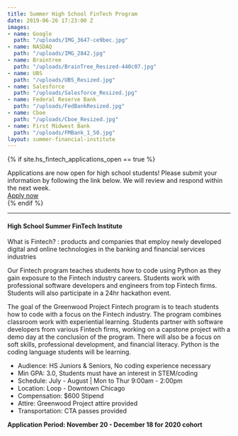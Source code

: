 ```yaml
---
title: Summer High School FinTech Program
date: 2019-06-26 17:23:00 Z
images:
- name: Google
  path: "/uploads/IMG_3647-ce9bec.jpg"
- name: NASDAQ
  path: "/uploads/IMG_2842.jpg"
- name: Braintree
  path: "/uploads/BrainTree_Resized-440c07.jpg"
- name: UBS
  path: "/uploads/UBS_Resized.jpg"
- name: Salesforce
  path: "/uploads/Salesforce_Resized.jpg"
- name: Federal Reserve Bank
  path: "/uploads/FedBankResized.jpg"
- name: Cboe
  path: "/uploads/Cboe_Resized.jpg"
- name: First Midwest Bank
  path: "/uploads/FMBank_1_50.jpg"
layout: summer-financial-institute
---
```


{% if site.hs_fintech_applications_open == true %}
<div class="applications-open lg-p3 p2 mb3 mt3 lg-mt0">
    <div class="h3">Applications are now open for high school students! Please submit your information by following the link below.  We will review and respond within the next week.</div>
    <a href=" https://docs.google.com/forms/d/e/1FAIpQLSdI1uC2WygbsRDFVDc38SiWqgXKs7M67qmwp4JFpCnMynCO0w/viewform" class="button">Apply now</a>
</div>
{% endif %}

* * *

#### High School Summer FinTech Institute


What is Fintech? : products and companies that employ newly developed digital and online technologies in the banking and financial services industries

Our Fintech program teaches students how to code using Python as they gain exposure to the Fintech industry careers. Students work with professional software developers and engineers from top Fintech firms. Students will also participate in a 24hr hackathon event.

The goal of the Greenwood Project Fintech program is to teach students how to code with a focus on the Fintech industry. The program combines classroom work with experiential learning. Students partner with software developers from various Fintech firms, working on a capstone project with a demo day at the conclusion of the program. There will also be a focus on soft skills, professional development, and financial literacy. Python is the coding language students will be learning.

* Audience: HS Juniors & Seniors, No coding experience necessary
* Min GPA: 3.0, Students must have an interest in STEM/coding
* Schedule: July - August | Mon to Thur 9:00am - 2:00pm
* Location: Loop - Downtown Chicago
* Compensation: $600 Stipend
* Attire: Greenwood Project attire provided
* Transportation: CTA passes provided

**Application Period: November 20 - December 18 for 2020 cohort**